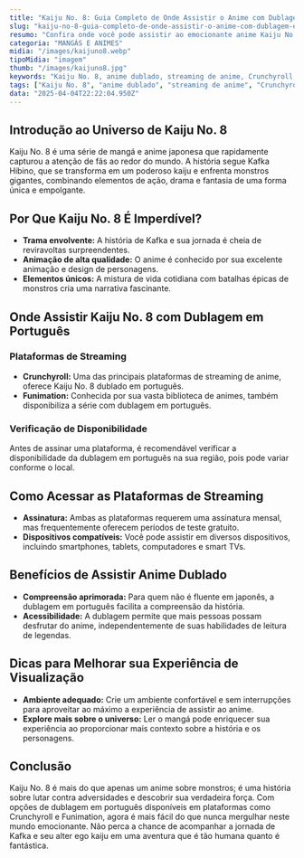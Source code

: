 ```yaml
---
title: "Kaiju No. 8: Guia Completo de Onde Assistir o Anime com Dublagem em Português"
slug: "kaiju-no-8-guia-completo-de-onde-assistir-o-anime-com-dublagem-em-portugues"
resumo: "Confira onde você pode assistir ao emocionante anime Kaiju No. 8 dublado em português. Descubra as plataformas de streaming que oferecem acesso a essa popular série japonesa e mergulhe no mundo dos kaijus e da ação!"
categoria: "MANGÁS E ANIMES"
midia: "/images/kaijuno8.webp"
tipoMidia: "imagem"
thumb: "/images/kaijuno8.jpg"
keywords: "Kaiju No. 8, anime dublado, streaming de anime, Crunchyroll, Funimation, animes em português, Kafka Hibino, séries japonesas"
tags: ["Kaiju No. 8", "anime dublado", "streaming de anime", "Crunchyroll", "Funimation", "animes em português", "Kafka Hibino", "séries japonesas"]
data: "2025-04-04T22:22:04.950Z"
---
```


## Introdução ao Universo de Kaiju No. 8
Kaiju No. 8 é uma série de mangá e anime japonesa que rapidamente capturou a atenção de fãs ao redor do mundo. A história segue Kafka Hibino, que se transforma em um poderoso kaiju e enfrenta monstros gigantes, combinando elementos de ação, drama e fantasia de uma forma única e empolgante.

## Por Que Kaiju No. 8 É Imperdível?
- **Trama envolvente:** A história de Kafka e sua jornada é cheia de reviravoltas surpreendentes.
- **Animação de alta qualidade:** O anime é conhecido por sua excelente animação e design de personagens.
- **Elementos únicos:** A mistura de vida cotidiana com batalhas épicas de monstros cria uma narrativa fascinante.

## Onde Assistir Kaiju No. 8 com Dublagem em Português
### Plataformas de Streaming
- **Crunchyroll:** Uma das principais plataformas de streaming de anime, oferece Kaiju No. 8 dublado em português.
- **Funimation:** Conhecida por sua vasta biblioteca de animes, também disponibiliza a série com dublagem em português.

### Verificação de Disponibilidade
Antes de assinar uma plataforma, é recomendável verificar a disponibilidade da dublagem em português na sua região, pois pode variar conforme o local.

## Como Acessar as Plataformas de Streaming
- **Assinatura:** Ambas as plataformas requerem uma assinatura mensal, mas frequentemente oferecem períodos de teste gratuito.
- **Dispositivos compatíveis:** Você pode assistir em diversos dispositivos, incluindo smartphones, tablets, computadores e smart TVs.

## Benefícios de Assistir Anime Dublado
- **Compreensão aprimorada:** Para quem não é fluente em japonês, a dublagem em português facilita a compreensão da história.
- **Acessibilidade:** A dublagem permite que mais pessoas possam desfrutar do anime, independentemente de suas habilidades de leitura de legendas.

## Dicas para Melhorar sua Experiência de Visualização
- **Ambiente adequado:** Crie um ambiente confortável e sem interrupções para aproveitar ao máximo a experiência de assistir ao anime.
- **Explore mais sobre o universo:** Ler o mangá pode enriquecer sua experiência ao proporcionar mais contexto sobre a história e os personagens.

## Conclusão
Kaiju No. 8 é mais do que apenas um anime sobre monstros; é uma história sobre lutar contra adversidades e descobrir sua verdadeira força. Com opções de dublagem em português disponíveis em plataformas como Crunchyroll e Funimation, agora é mais fácil do que nunca mergulhar neste mundo emocionante. Não perca a chance de acompanhar a jornada de Kafka e seu alter ego kaiju em uma aventura que é tão humana quanto é fantástica.